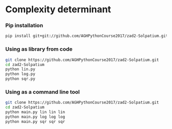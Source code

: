# Complexity determinant
### Pip installation
```bash
pip install git+git://github.com/AGHPythonCourse2017/zad2-Solpatium.git --user
```
### Using as library from code
```bash
git clone https://github.com/AGHPythonCourse2017/zad2-Solpatium.git
cd zad2-Solpatium
python lin.py
python log.py
python sqr.py
```
### Using as a command line tool
```bash
git clone https://github.com/AGHPythonCourse2017/zad2-Solpatium.git
cd zad2-Solpatium
python main.py lin lin lin
python main.py log log log
python main.py sqr sqr sqr
```
